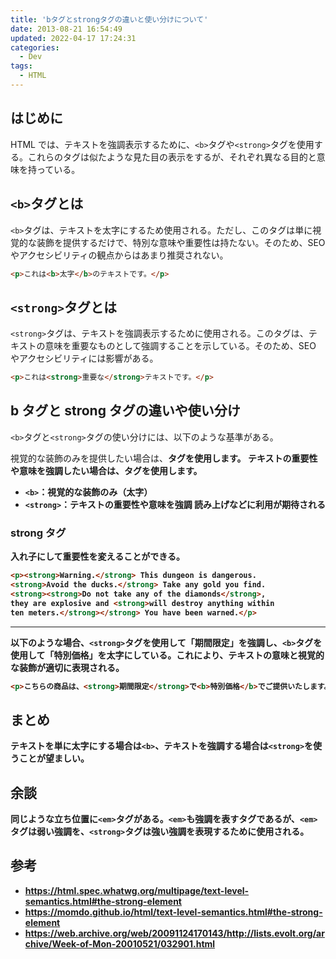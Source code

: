 ```yaml
---
title: 'bタグとstrongタグの違いと使い分けについて'
date: 2013-08-21 16:54:49
updated: 2022-04-17 17:24:31
categories:
  - Dev
tags:
  - HTML
---
```


## はじめに

HTML では、テキストを強調表示するために、`<b>`タグや`<strong>`タグを使用する。これらのタグは似たような見た目の表示をするが、それぞれ異なる目的と意味を持っている。

## `<b>`タグとは

`<b>`タグは、テキストを太字にするため使用される。ただし、このタグは単に視覚的な装飾を提供するだけで、特別な意味や重要性は持たない。そのため、SEO やアクセシビリティの観点からはあまり推奨されない。

```html
<p>これは<b>太字</b>のテキストです。</p>
```

## `<strong>`タグとは

`<strong>`タグは、テキストを強調表示するために使用される。このタグは、テキストの意味を重要なものとして強調することを示している。そのため、SEO やアクセシビリティには影響がある。

```html
<p>これは<strong>重要な</strong>テキストです。</p>
```

## b タグと strong タグの違いや使い分け

`<b>`タグと`<strong>`タグの使い分けには、以下のような基準がある。

視覚的な装飾のみを提供したい場合は、<b>タグを使用します。
テキストの重要性や意味を強調したい場合は、<strong>タグを使用します。

- `<b>`：視覚的な装飾のみ（太字）
- `<strong>`：テキストの重要性や意味を強調
  読み上げなどに利用が期待される

### strong タグ

入れ子にして重要性を変えることができる。

<!-- prettier-ignore -->
```html
<p><strong>Warning.</strong> This dungeon is dangerous.
<strong>Avoid the ducks.</strong> Take any gold you find.
<strong><strong>Do not take any of the diamonds</strong>,
they are explosive and <strong>will destroy anything within
ten meters.</strong></strong> You have been warned.</p>
```

---

以下のような場合、`<strong>`タグを使用して「期間限定」を強調し、`<b>`タグを使用して「特別価格」を太字にしている。これにより、テキストの意味と視覚的な装飾が適切に表現される。

```html
<p>こちらの商品は、<strong>期間限定</strong>で<b>特別価格</b>でご提供いたします。</p>
```

## まとめ

テキストを単に太字にする場合は`<b>`、テキストを強調する場合は`<strong>`を使うことが望ましい。

## 余談

同じような立ち位置に`<em>`タグがある。`<em>`も強調を表すタグであるが、`<em>`タグは弱い強調を、`<strong>`タグは強い強調を表現するために使用される。

## 参考

- https://html.spec.whatwg.org/multipage/text-level-semantics.html#the-strong-element
- https://momdo.github.io/html/text-level-semantics.html#the-strong-element
- https://web.archive.org/web/20091124170143/http://lists.evolt.org/archive/Week-of-Mon-20010521/032901.html

